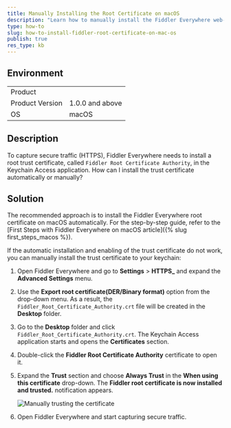```yaml
---
title: Manually Installing the Root Certificate on macOS
description: "Learn how to manually install the Fiddler Everywhere web-debugging client root certificate on macOS."
type: how-to
slug: how-to-install-fiddler-root-certificate-on-mac-os
publish: true
res_type: kb
---
```



## Environment

|   |   |
|---|---|
| Product   |
| Product Version | 1.0.0 and above  |
| OS | macOS |

## Description

To capture secure traffic (HTTPS), Fiddler Everywhere needs to install a root trust certificate, called `Fiddler Root Certificate Authority`, in the Keychain Access application. How can I install the trust certificate automatically or manually?

## Solution

The recommended approach is to install the Fiddler Everywhere root certificate on macOS automatically. For the step-by-step guide, refer to the [First Steps with Fiddler Everywhere on macOS article]({% slug first_steps_macos %}).  

If the automatic installation and enabling of the trust certificate do not work, you can manually install the trust certificate to your keychain:

1. Open Fiddler Everywhere and go to **Settings** > **HTTPS_** and expand the **Advanced Settings** menu.

1. Use the **Export root certificate(DER/Binary format)** option from the drop-down menu. As a result, the `Fiddler_Root_Certificate_Authority.crt` file will be created in the **Desktop** folder.

1. Go to the **Desktop** folder and click `Fiddler_Root_Certificate_Authority.crt`. The Keychain Access application starts and opens the **Certificates** section.

1. Double-click the **Fiddler Root Certificate Authority** certificate to open it.

1. Expand the **Trust** section and choose **Always Trust** in the **When using this certificate** drop-down. The **Fiddler root certificate is now installed and trusted.** notification appears.

    ![Manually trusting the certificate](../images/kb/mac-certificate/trusting-certificate.png)

1. Open Fiddler Everywhere and start capturing secure traffic.
